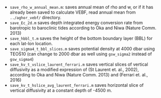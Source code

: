 * ```save_rho_w_annual_mean.m```: saves annual mean of rho and w, or if it has already been saved to calculate VEBF, read annual mean from ```../aghor_vebf/``` directory.
* ```save_Ec_2d.m``` saves depth integrated energy conversion rate from barotropic to baroclinic tides according to Oka and Niwa (Nature Comm. 2013) 
* ```save_hbbl_t.m``` saves the height of the bottom boundary layer (BBL) for each lat-lon location.
* ```save_sigma4_t_bbl_slices.m``` saves potential density at 4000 dbar using TEOS10 (can change to 2000 dbar as well using ```gsw_sigma2``` instead of ```gsw_sigma4```)
* ```save_kv_t_vslice_laurent_ferrari.m``` saves vertical slices of vertical diffusivity as a modified expression of (St Laurent et. al., 2002), according to Oka and Niwa (Nature Comm. 2013) and (Ferrari et. al., 2016)
* ```save_kv_t_hslice_avg_laurent_ferrari.m``` saves horizontal slice of vertical diffusivity at a constant depth of -4500 m. 
